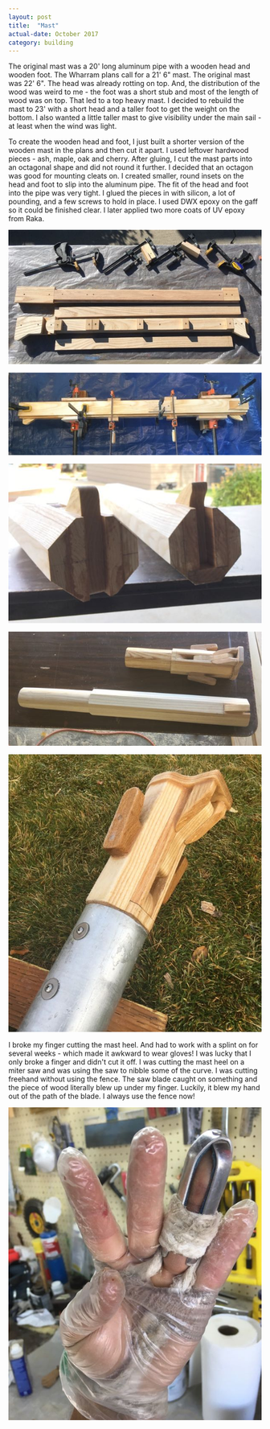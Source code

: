 ```yaml
---
layout: post
title:  "Mast"
actual-date: October 2017
category: building
---
```


The original mast was a 20' long aluminum pipe with a wooden head and wooden foot. The Wharram plans call for a 21' 6" mast. The original mast was 22' 6". The head was already rotting on top. And, the distribution of the wood was weird to me - the foot was a short stub and most of the length of wood was on top. That led to a top heavy mast. I decided to rebuild the mast to 23' with a short head and a taller foot to get the weight on the bottom. I also wanted a little taller mast to give visibility under the main sail - at least when the wind was light.

To create the wooden head and foot, I just built a shorter version of the wooden mast in the plans and then cut it apart. I used leftover hardwood pieces - ash, maple, oak and cherry. After gluing, I cut the mast parts into an octagonal shape and did not round it further. I decided that an octagon was good for mounting cleats on. I created smaller, round insets on the head and foot to slip into the aluminum pipe. The fit of the head and foot into the pipe was very tight. I glued the pieces in with silicon, a lot of pounding, and a few screws to hold in place. I used DWX epoxy on the gaff so it could be finished clear. I later applied two more coats of UV epoxy from Raka.

![Mast Assembly](/assets/images/mastassembly.jpg)

![Mast Gluing](/assets/images/mastgluing.jpg)

![Octagonal](/assets/images/mastoctagon.jpg)

![Mast Pieces](/assets/images/mastpieces.jpg)

![Masthead In Place](/assets/images/masthead.jpg)

I broke my finger cutting the mast heel. And had to work with a splint on for several weeks - which made it awkward to wear gloves! I was lucky that I only broke a finger and didn't cut it off. I was cutting the mast heel on a miter saw and was using the saw to nibble some of the curve. I was cutting freehand without using the fence. The saw blade caught on something and the piece of wood literally blew up under my finger. Luckily, it blew my hand out of the path of the blade. I always use the fence now!

![Broken Finger](/assets/images/brokenfinger.jpg)
